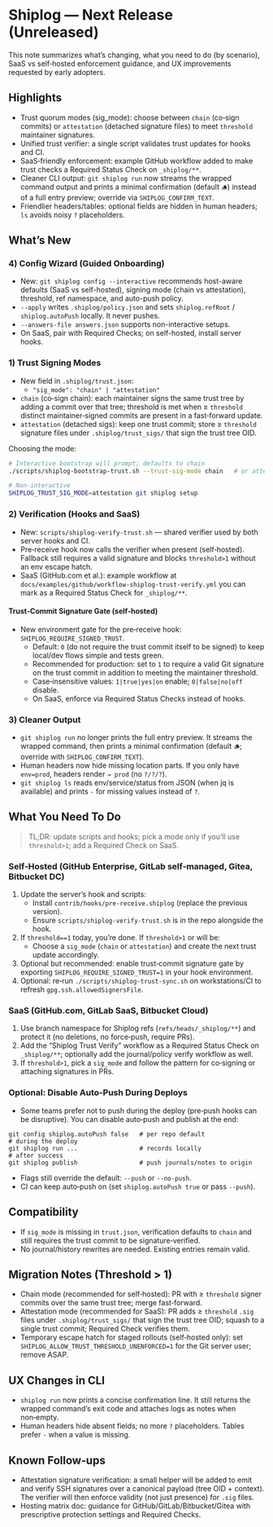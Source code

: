 # Shiplog — Next Release (Unreleased)

This note summarizes what’s changing, what you need to do (by scenario), SaaS vs self‑hosted enforcement guidance, and UX improvements requested by early adopters.

## Highlights

- Trust quorum modes (sig_mode): choose between `chain` (co‑sign commits) or `attestation` (detached signature files) to meet `threshold` maintainer signatures.
- Unified trust verifier: a single script validates trust updates for hooks and CI.
- SaaS‑friendly enforcement: example GitHub workflow added to make trust checks a Required Status Check on `_shiplog/**`.
- Cleaner CLI output: `git shiplog run` now streams the wrapped command output and prints a minimal confirmation (default `🪵`) instead of a full entry preview; override via `SHIPLOG_CONFIRM_TEXT`.
- Friendlier headers/tables: optional fields are hidden in human headers; `ls` avoids noisy `?` placeholders.

## What’s New

### 4) Config Wizard (Guided Onboarding)

- New: `git shiplog config --interactive` recommends host-aware defaults (SaaS vs self-hosted),
  signing mode (chain vs attestation), threshold, ref namespace, and auto-push policy.
- `--apply` writes `.shiplog/policy.json` and sets `shiplog.refRoot` / `shiplog.autoPush` locally.
  It never pushes.
- `--answers-file answers.json` supports non-interactive setups.
- On SaaS, pair with Required Checks; on self-hosted, install server hooks.


### 1) Trust Signing Modes

- New field in `.shiplog/trust.json`:
  - `"sig_mode": "chain" | "attestation"`
- `chain` (co‑sign chain): each maintainer signs the same trust tree by adding a commit over that tree; threshold is met when ≥ `threshold` distinct maintainer‑signed commits are present in a fast‑forward update.
- `attestation` (detached sigs): keep one trust commit; store ≥ `threshold` signature files under `.shiplog/trust_sigs/` that sign the trust tree OID.

Choosing the mode:

```bash
# Interactive bootstrap will prompt; defaults to chain
./scripts/shiplog-bootstrap-trust.sh --trust-sig-mode chain   # or attestation

# Non-interactive
SHIPLOG_TRUST_SIG_MODE=attestation git shiplog setup
```

### 2) Verification (Hooks and SaaS)

- New: `scripts/shiplog-verify-trust.sh` — shared verifier used by both server hooks and CI.
- Pre‑receive hook now calls the verifier when present (self‑hosted). Fallback still requires a valid signature and blocks `threshold>1` without an env escape hatch.
- SaaS (GitHub.com et al.): example workflow at `docs/examples/github/workflow-shiplog-trust-verify.yml` you can mark as a Required Status Check for `_shiplog/**`.

#### Trust‑Commit Signature Gate (self‑hosted)

- New environment gate for the pre‑receive hook: `SHIPLOG_REQUIRE_SIGNED_TRUST`.
  - Default: `0` (do not require the trust commit itself to be signed) to keep local/dev flows simple and tests green.
  - Recommended for production: set to `1` to require a valid Git signature on the trust commit in addition to meeting the maintainer threshold.
  - Case‑insensitive values: `1|true|yes|on` enable; `0|false|no|off` disable.
  - On SaaS, enforce via Required Status Checks instead of hooks.

### 3) Cleaner Output

- `git shiplog run` no longer prints the full entry preview. It streams the wrapped command, then prints a minimal confirmation (default `🪵`; override with `SHIPLOG_CONFIRM_TEXT`).
- Human headers now hide missing location parts. If you only have `env=prod`, headers render `→ prod` (no `?/?/?`).
- `git shiplog ls` reads env/service/status from JSON (when jq is available) and prints `-` for missing values instead of `?`.

## What You Need To Do

> TL;DR: update scripts and hooks; pick a mode only if you’ll use `threshold>1`; add a Required Check on SaaS.

### Self‑Hosted (GitHub Enterprise, GitLab self‑managed, Gitea, Bitbucket DC)

1) Update the server’s hook and scripts:
   - Install `contrib/hooks/pre-receive.shiplog` (replace the previous version).
   - Ensure `scripts/shiplog-verify-trust.sh` is in the repo alongside the hook.
2) If `threshold==1` today, you’re done. If `threshold>1` or will be:
   - Choose a `sig_mode` (`chain` or `attestation`) and create the next trust update accordingly.
3) Optional but recommended: enable trust‑commit signature gate by exporting `SHIPLOG_REQUIRE_SIGNED_TRUST=1` in your hook environment.
3) Optional: re‑run `./scripts/shiplog-trust-sync.sh` on workstations/CI to refresh `gpg.ssh.allowedSignersFile`.

### SaaS (GitHub.com, GitLab SaaS, Bitbucket Cloud)

1) Use branch namespace for Shiplog refs (`refs/heads/_shiplog/**`) and protect it (no deletions, no force‑push, require PRs).
2) Add the “Shiplog Trust Verify” workflow as a Required Status Check on `_shiplog/**`; optionally add the journal/policy verify workflow as well.
3) If `threshold>1`, pick a `sig_mode` and follow the pattern for co‑signing or attaching signatures in PRs.

### Optional: Disable Auto‑Push During Deploys

- Some teams prefer not to push during the deploy (pre‑push hooks can be disruptive). You can disable auto‑push and publish at the end:

```
git config shiplog.autoPush false   # per repo default
# during the deploy
git shiplog run ...                 # records locally
# after success
git shiplog publish                 # push journals/notes to origin
```

- Flags still override the default: `--push` or `--no-push`.
- CI can keep auto‑push on (set `shiplog.autoPush true` or pass `--push`).

## Compatibility

- If `sig_mode` is missing in `trust.json`, verification defaults to `chain` and still requires the trust commit to be signature‑verified.
- No journal/history rewrites are needed. Existing entries remain valid.

## Migration Notes (Threshold > 1)

- Chain mode (recommended for self‑hosted): PR with ≥ `threshold` signer commits over the same trust tree; merge fast‑forward.
- Attestation mode (recommended for SaaS): PR adds ≥ `threshold` `.sig` files under `.shiplog/trust_sigs/` that sign the trust tree OID; squash to a single trust commit; Required Check verifies them.
- Temporary escape hatch for staged rollouts (self‑hosted only): set `SHIPLOG_ALLOW_TRUST_THRESHOLD_UNENFORCED=1` for the Git server user; remove ASAP.

## UX Changes in CLI

- `shiplog run` now prints a concise confirmation line. It still returns the wrapped command’s exit code and attaches logs as notes when non‑empty.
- Human headers hide absent fields; no more `?` placeholders. Tables prefer `-` when a value is missing.

## Known Follow‑ups

- Attestation signature verification: a small helper will be added to emit and verify SSH signatures over a canonical payload (tree OID + context). The verifier will then enforce validity (not just presence) for `.sig` files.
- Hosting matrix doc: guidance for GitHub/GitLab/Bitbucket/Gitea with prescriptive protection settings and Required Checks.
